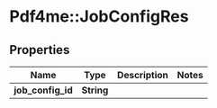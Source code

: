 # Pdf4me::JobConfigRes

## Properties
Name | Type | Description | Notes
------------ | ------------- | ------------- | -------------
**job_config_id** | **String** |  | 



